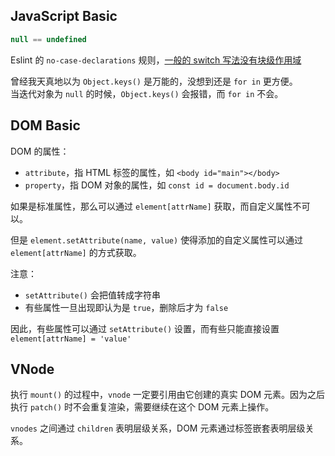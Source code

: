 
## JavaScript Basic

```js
null == undefined
```

Eslint 的 `no-case-declarations` 规则，[一般的 switch 写法没有块级作用域](https://segmentfault.com/q/1010000012751143/a-1020000012751604)

曾经我天真地以为 `Object.keys()` 是万能的，没想到还是 `for in` 更方便。   
当迭代对象为 `null` 的时候，`Object.keys()` 会报错，而 `for in` 不会。

## DOM Basic

DOM 的属性：
- `attribute`，指 HTML 标签的属性，如 `<body id="main"></body>`
- `property`，指 DOM 对象的属性，如 `const id = document.body.id`

如果是标准属性，那么可以通过 `element[attrName]` 获取，而自定义属性不可以。

但是 `element.setAttribute(name, value)` 使得添加的自定义属性可以通过 `element[attrName]` 的方式获取。

注意：
- `setAttribute()` 会把值转成字符串
- 有些属性一旦出现即认为是 `true`，删除后才为 `false`

因此，有些属性可以通过 `setAttribute()` 设置，而有些只能直接设置 `element[attrName] = 'value'`

## VNode

执行 `mount()` 的过程中，`vnode` 一定要引用由它创建的真实 DOM 元素。因为之后执行 `patch()` 时不会重复渲染，需要继续在这个 DOM 元素上操作。

`vnodes` 之间通过 `children` 表明层级关系，DOM 元素通过标签嵌套表明层级关系。